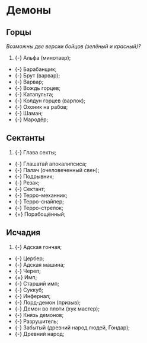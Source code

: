 # Демоны

## Горцы
*Возможны две версии бойцов (зелёный и красный)?*

1. {-} Альфа (минотавр);
* {-} Барабанщик;
* {-} Брут (варвар);
* {-} Варвар;
* {-} Вождь горцев;
* {-} Катапульта;
* {-} Колдун горцев (варлок);
* {-} Охоник на рабов;
* {-} Шаман;
* {-} Мародёр;

## Сектанты

1. {-} Глава секты;
* {-} Глашатай апокалипсиса;
* {-} Палач (очеловеченный свен);
* {-} Подрывник;
* {-} Резак;
* {-} Сектант;
* {-} Терро-механник;
* {-} Терро-снайпер;
* {-} Терро-стрелок;
* {+} Порабощённый;


## Исчадия

1. {-} Адская гончая;
* {-} Цербер;
* {-} Адская машина;
* {-} Череп;
* {+} Имп;
* {-} Старший имп;
* {-} Суккуб;
* {-} Инфернал;
* {-} Лорд-демон (призыв);
* {-} Демон во плоти (хук мастер);
* {-} Князь демонов;
* {-} Разрушитель;
* {-} Забытый (древний народ людей, Гондар);
* {-} Древний народ;